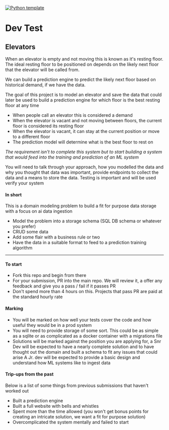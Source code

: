 [![Python template](https://github.com/DavidNavarroSaiz/Elevator_data_generator/actions/workflows/main.yml/badge.svg)](https://github.com/DavidNavarroSaiz/Elevator_data_generator/actions/workflows/main.yml)
# Dev Test

## Elevators
When an elevator is empty and not moving this is known as it's resting floor. 
The ideal resting floor to be positioned on depends on the likely next floor that the elevator will be called from.

We can build a prediction engine to predict the likely next floor based on historical demand, if we have the data.

The goal of this project is to model an elevator and save the data that could later be used to build a prediction engine for which floor is the best resting floor at any time
- When people call an elevator this is considered a demand
- When the elevator is vacant and not moving between floors, the current floor is considered its resting floor
- When the elevator is vacant, it can stay at the current position or move to a different floor
- The prediction model will determine what is the best floor to rest on


_The requirement isn't to complete this system but to start building a system that would feed into the training and prediction
of an ML system_

You will need to talk through your approach, how you modelled the data and why you thought that data was important, provide endpoints to collect the data and 
a means to store the data. Testing is important and will be used verify your system


#### In short
This is a domain modeling problem to build a fit for purpose data storage with a focus on ai data ingestion
- Model the problem into a storage schema (SQL DB schema or whatever you prefer)
- CRUD some data
- Add some flair with a business rule or two
- Have the data in a suitable format to feed to a prediction training algorithm

---

#### To start
- Fork this repo and begin from there
- For your submission, PR into the main repo. We will review it, a offer any feedback and give you a pass / fail if it passes PR
- Don't spend more than 4 hours on this. Projects that pass PR are paid at the standard hourly rate

#### Marking
- You will be marked on how well your tests cover the code and how useful they would be in a prod system
- You will need to provide storage of some sort. This could be as simple as a sqlite or as complicated as a docker container with a migrations file
- Solutions will be marked against the position you are applying for, a Snr Dev will be expected to have a nearly complete solution and to have thought out the domain and built a schema to fit any issues that could arise 
A Jr. dev will be expected to provide a basic design and understand how ML systems like to ingest data


#### Trip-ups from the past
Below is a list of some things from previous submissions that haven't worked out
- Built a prediction engine
- Built a full website with bells and whistles
- Spent more than the time allowed (you won't get bonus points for creating an intricate solution, we want a fit for purpose solution)
- Overcomplicated the system mentally and failed to start
